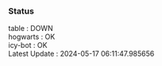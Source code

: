 ### Status


table : DOWN  
hogwarts : OK  
icy-bot : OK  
Latest Update : 2024-05-17 06:11:47.985656
